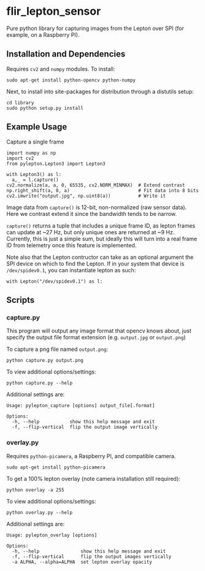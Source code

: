 # flir_lepton_sensor

Pure python library for capturing images from the Lepton over SPI (for example, on a Raspberry PI).

## Installation and Dependencies
Requires `cv2` and `numpy` modules. To install:
```
sudo apt-get install python-opencv python-numpy
```

Next, to install into site-packages for distribution through a distutils setup:
```
cd library
sudo python setup.py install
```

## Example Usage

Capture a single frame

```
import numpy as np
import cv2
from pylepton.Lepton3 import Lepton3

with Lepton3() as l:
  a,_ = l.capture()
cv2.normalize(a, a, 0, 65535, cv2.NORM_MINMAX)  # Extend contrast
np.right_shift(a, 8, a)                         # Fit data into 8 bits
cv2.imwrite("output.jpg", np.uint8(a))          # Write it
```

Image data from `capture()` is 12-bit, non-normalized (raw sensor data). Here we contrast extend it since the bandwidth tends to be narrow.

`capture()` returns a tuple that includes a unique frame ID, as lepton frames can update at ~27 Hz, but only unique ones are returned at ~9 Hz. Currently, this is just a simple sum, but ideally this will turn into a real frame ID from telemetry once this feature is implemented.

Note also that the Lepton contructor can take as an optional argument the SPI device on which to find the Lepton. If in your system that device is `/dev/spidev0.1`, you can instantiate lepton as such:

```
with Lepton("/dev/spidev0.1") as l:
```

## Scripts

### capture.py

This program will output any image format that opencv knows about, just specify the output file format extension (e.g. `output.jpg` or `output.png`)

To capture a png file named `output.png`:
```
python capture.py output.png
```

To view additional options/settings:
```
python capture.py --help
```

Additional settings are:
```
Usage: pylepton_capture [options] output_file[.format]

Options:
  -h, --help           show this help message and exit
  -f, --flip-vertical  flip the output image vertically
```

### overlay.py

Requires `python-picamera`, a Raspberry PI, and compatible camera.
```
sudo apt-get install python-picamera
```

To get a 100% lepton overlay (note camera installation still required):
```
python overlay -a 255
```

To view additional options/settings:
```
python overlay.py --help
```

Additional settings are:
```
Usage: pylepton_overlay [options]

Options:
  -h, --help               show this help message and exit
  -f, --flip-vertical      flip the output images vertically
  -a ALPHA, --alpha=ALPHA  set lepton overlay opacity
```
